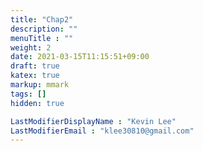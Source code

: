 ```yaml
---
title: "Chap2"
description: ""
menuTitle : ""
weight: 2
date: 2021-03-15T11:15:51+09:00
draft: true
katex: true
markup: mmark
tags: []
hidden: true

LastModifierDisplayName : "Kevin Lee"
LastModifierEmail : "klee30810@gmail.com"
---
```



